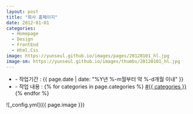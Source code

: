 ```yaml
---
layout: post
title: "회사 홈페이지"
date: 2012-01-01
categories:
  - Homepage
  - Design
  - FrontEnd
  - Html,Css
image: https://yunseul.github.io/images/pages/20120101_hl.jpg
image-sm: https://yunseul.github.io/images/thumbs/20120101_hl.jpg
---
```


<ul class="inform">
	<li class="preview__date" itemprop="datePublished" datetime="{{ page.date | date_to_xmlschema }}">- 작업기간 : {{ page.date | date: "%Y년 %-m월부터 약 %-d개월 이내" }}</li>
	<li class="preview__catetory" itemprop="catetory">- 작업 내용 :
		{% for categories in page.categories %}
           <a href="/category/{{ categories }}/">#{{ categories }}</a>     
      	{% endfor %}</li>
</ul>

![_config.yml]({{ page.image }})


